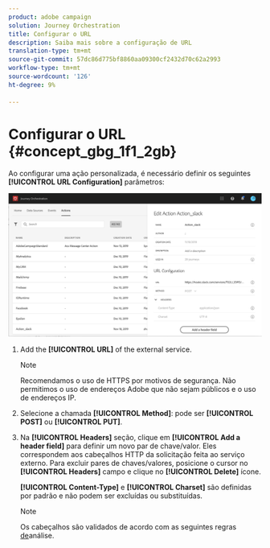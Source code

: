```yaml
---
product: adobe campaign
solution: Journey Orchestration
title: Configurar o URL
description: Saiba mais sobre a configuração de URL
translation-type: tm+mt
source-git-commit: 57dc86d775bf8860aa09300cf2432d70c62a2993
workflow-type: tm+mt
source-wordcount: '126'
ht-degree: 9%

---
```



# Configurar o URL {#concept_gbg_1f1_2gb}

Ao configurar uma ação personalizada, é necessário definir os seguintes **[!UICONTROL URL Configuration]** parâmetros:

![](../assets/journeyurlconfiguration.png)

1. Add the **[!UICONTROL URL]** of the external service.

   >[!NOTE]
   >
   >Recomendamos o uso de HTTPS por motivos de segurança. Não permitimos o uso de endereços Adobe que não sejam públicos e o uso de endereços IP.

1. Selecione a chamada **[!UICONTROL Method]**: pode ser **[!UICONTROL POST]** ou **[!UICONTROL PUT]**.
1. Na **[!UICONTROL Headers]** seção, clique em **[!UICONTROL Add a header field]** para definir um novo par de chave/valor. Eles correspondem aos cabeçalhos HTTP da solicitação feita ao serviço externo. Para excluir pares de chaves/valores, posicione o cursor no **[!UICONTROL Headers]** campo e clique no **[!UICONTROL Delete]** ícone.

   **[!UICONTROL Content-Type]** e **[!UICONTROL Charset]** são definidas por padrão e não podem ser excluídas ou substituídas.

   >[!NOTE]
   >
   >Os cabeçalhos são validados de acordo com as seguintes regras [de](https://tools.ietf.org/html/rfc7230#section-3.2.4)análise.
